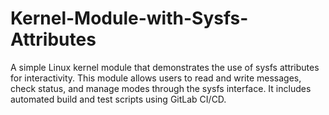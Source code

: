 # Kernel-Module-with-Sysfs-Attributes
A simple Linux kernel module that demonstrates the use of sysfs attributes for interactivity. This module allows users to read and write messages, check status, and manage modes through the sysfs interface. It includes automated build and test scripts using GitLab CI/CD.
